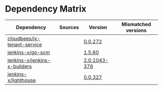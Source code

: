 # Dependency Matrix

Dependency | Sources | Version | Mismatched versions
---------- | ------- | ------- | -------------------
[cloudbees/jx-tenant-service](https://github.com/cloudbees/jx-tenant-service) |  | [0.0.272](https://github.com/cloudbees/jx-tenant-service/releases/tag/v0.0.272) | 
[jenkins-x/go-scm](https://github.com/jenkins-x/go-scm) |  | [1.5.60]() | 
[jenkins-x/jenkins-x-builders](https://github.com/jenkins-x/jenkins-x-builders) |  | [2.0.1043-376]() | 
[jenkins-x/lighthouse](https://github.com/jenkins-x/lighthouse) |  | [0.0.327]() | 
